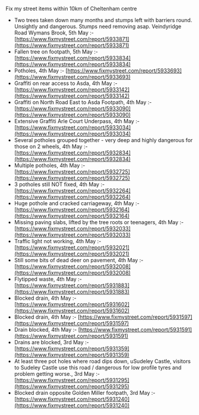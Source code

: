 Fix my street items within 10km of Cheltenham centre

<!-- fix_marker starts -->

- Two trees taken down many months and stumps left with barriers round. Unsightly and dangerous. Stumps need removing asap. Veindyridge Road Wymans Brook, 5th May :- [https://www.fixmystreet.com/report/5933871](https://www.fixmystreet.com/report/5933871)
- Fallen tree on footpath, 5th May :- [https://www.fixmystreet.com/report/5933834](https://www.fixmystreet.com/report/5933834)
- Potholes, 4th May :- [https://www.fixmystreet.com/report/5933693](https://www.fixmystreet.com/report/5933693)
- Graffiti on rear access to Asda, 4th May :- [https://www.fixmystreet.com/report/5933142](https://www.fixmystreet.com/report/5933142)
- Graffiti on North Road East to Asda Footpath, 4th May :- [https://www.fixmystreet.com/report/5933090](https://www.fixmystreet.com/report/5933090)
- Extensive Graffiti Arle Court Underpass, 4th May :- [https://www.fixmystreet.com/report/5933034](https://www.fixmystreet.com/report/5933034)
- Several potholes grouped together - very deep and highly dangerous for those on 2 wheels, 4th May :- [https://www.fixmystreet.com/report/5932834](https://www.fixmystreet.com/report/5932834)
- Multiple potholes, 4th May :- [https://www.fixmystreet.com/report/5932725](https://www.fixmystreet.com/report/5932725)
- 3 potholes still NOT fixed, 4th May :- [https://www.fixmystreet.com/report/5932264](https://www.fixmystreet.com/report/5932264)
- Huge pothole and cracked carriageway, 4th May :- [https://www.fixmystreet.com/report/5932164](https://www.fixmystreet.com/report/5932164)
- Missing paving slabs, lifted by the tree roots or teenagers, 4th May :- [https://www.fixmystreet.com/report/5932033](https://www.fixmystreet.com/report/5932033)
- Traffic light not working, 4th May :- [https://www.fixmystreet.com/report/5932021](https://www.fixmystreet.com/report/5932021)
- Still some bits of dead deer on pavement, 4th May :- [https://www.fixmystreet.com/report/5932008](https://www.fixmystreet.com/report/5932008)
- Flytipped waste, 4th May :- [https://www.fixmystreet.com/report/5931883](https://www.fixmystreet.com/report/5931883)
- Blocked drain, 4th May :- [https://www.fixmystreet.com/report/5931602](https://www.fixmystreet.com/report/5931602)
- Blocked drain, 4th May :- [https://www.fixmystreet.com/report/5931597](https://www.fixmystreet.com/report/5931597)
- Drain blocked, 4th May :- [https://www.fixmystreet.com/report/5931591](https://www.fixmystreet.com/report/5931591)
- Drains are blocked, 3rd May :- [https://www.fixmystreet.com/report/5931359](https://www.fixmystreet.com/report/5931359)
- At least three pot holes where road dips down, uSudeley Castle, visitors to Sudeley Castle use this road / dangerous for low profile tyres and problem getting worse., 3rd May :- [https://www.fixmystreet.com/report/5931295](https://www.fixmystreet.com/report/5931295)
- Blocked drain opposite Golden Miller footpath, 3rd May :- [https://www.fixmystreet.com/report/5931240](https://www.fixmystreet.com/report/5931240)

<!-- fix_marker ends -->